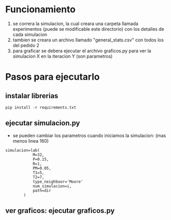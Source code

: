 # Funcionamiento
1. se correra la simulacion, la cual creara una carpeta llamada experimentos (puede se modificable este directorio) con los detalles de cada simulacion
2. tambien se creara un archivo llamado "general_stats.csv" con todos los del pedido 2
3. para graficar se debera ejecutar el archivo graficos.py para ver la simulacion X en la iteracion Y (son parametros)

# Pasos para ejecutarlo
## instalar librerias
```
pip install -r requirements.txt
```

## ejecutar simulacion.py
- se pueden cambiar los parametros cuando iniciamos la simulacion: (mas menos linea 160)
```
simulacion=lab(
            M=32,
            P=0.15,
            R=1,
            PM=0.05,
            T1=5,
            T2=7,
            type_neighboor='Moore'
            num_simulacion=i,
            path=dir
        )
```

## ver graficos: ejecutar graficos.py
